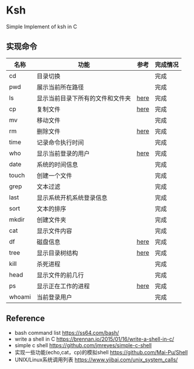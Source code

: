 # Ksh

Simple Implement of ksh in C

## 实现命令
| 名称 | 功能  | 参考 |完成情况 |
|--------|--------|--------|--------|
|cd|目录切换|| 完成|
|pwd | 展示当前所在路径  | | 完成|
| ls | 显示当前目录下所有的文件和文件夹  | [here](https://www.cnblogs.com/clover-toeic/p/4031618.html) | 完成 |
| cp | 复制文件  | [here](http://blog.csdn.net/timsley/article/details/51704735) | 完成 |
|mv|移动文件  ||完成|
|rm|删除文件  | [here](http://blog.csdn.net/zhaoxd200808501/article/details/75007762)|完成|
| time | 记录命令执行时间  | | 完成|
| who | 显示当前登录的用户  | [here](http://www.junlz.com/?p=961) | 完成 |
|date|系统的时间信息 || 完成 |
| touch | 创建一个文件  | | 完成 |
|grep|文本过滤 || 完成 |
| last | 显示系统开机系统登录信息  | | 完成 |
|sort|文本的排序 || 完成 |
|mkdir|创建文件夹 ||完成|
|cat|显示文件内容 ||完成|
|df|磁盘信息 |[here](http://bestscw.iteye.com/blog/954142)|完成|
|tree|显示目录树结构 |[here](http://blog.csdn.net/sunxiwang/article/details/78763748)|完成|
|kill|杀死进程 ||完成|
|head|显示文件的前几行 ||完成|
|ps|显示正在工作的进程 |[here](http://blog.csdn.net/ty_laurel/article/details/50150185)|完成|
|whoami|当前登录用户 ||完成|


## Reference

* bash command list https://ss64.com/bash/
* write a shell in C https://brennan.io/2015/01/16/write-a-shell-in-c/
* simple c shell https://github.com/jmreyes/simple-c-shell
* 实现一些功能(echo,cat，cp)的模拟shell <https://github.com/Mai-Pu/Shell>
* UNIX/Linux系统调用列表 <https://www.yiibai.com/unix_system_calls/>
